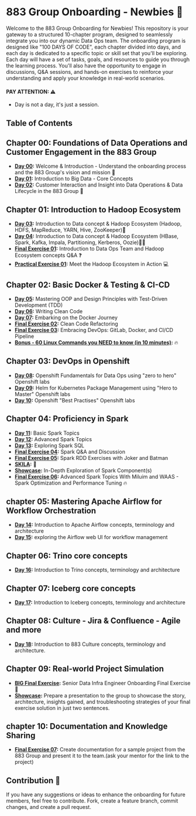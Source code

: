 # 883 Group Onboarding - Newbies :baby_bottle:

Welcome to the 883 Group Onboarding for Newbies! This repository is your gateway to a structured 10-chapter program, designed to seamlessly integrate you into our dynamic Data Ops team. 
The onboarding program is designed like "100 DAYS OF CODE", each chapter divided into days, and each day is dedicated to a specific topic or skill set that you'll be exploring.
Each day will have a set of tasks, goals, and resources to guide you through the learning process. You'll also have the opportunity to engage in discussions, Q&A sessions, and hands-on exercises to reinforce your understanding and apply your knowledge in real-world scenarios.

#### **PAY ATTENTION**: :warning:
- Day is not a day, it's just a session.

## Table of Contents
## Chapter 00: Foundations of Data Operations and Customer Engagement in the 883 Group
- **[Day 00](./chapter_00/day_00.md):** Welcome & Introduction - Understand the onboarding process and the 883 Group's vision and mission :dart:
- **[Day 01](./chapter_00/day_01.md):** Introduction to Big Data - Core Concepts 
- **[Day 02](./chapter_00/day_02.md):** Customer Interaction and Insight into Data Operations & Data Lifecycle in the 883 Group
:bow_and_arrow:

## Chapter 01: Introduction to Hadoop Ecosystem
- **[Day 03](./chapter_01/day_03.md):**  Introduction to Data concept & Hadoop Ecosystem (Hadoop, HDFS, MapReduce, YARN, Hive, ZooKeeper):elephant:
- **[Day 04](./chapter_01/day_04.md):**  Introduction to Data concept & Hadoop Ecosystem (HBase, Spark, Kafka, Impala, Partitioning, Kerberos, Oozie):elephant::elephant:
- **[Final Exercise 01](./chapter_01/final_exercise_01.md):** Introduction to Data Ops Team and Hadoop Ecosystem concepts Q&A :question:
- **[Practical Exercise 01](./chapter_01/practical_exercise_01.md):** Meet the Hadoop Ecosystem in Action :computer:

## Chapter 02: Basic Docker & Testing & CI-CD
- **[Day 05](./chapter_02/day_05.md):** Mastering OOP and Design Principles with Test-Driven Development (TDD)
- **[Day 06](./chapter_02/day_06.md):**  Writing Clean Code
- **[Day 07](./chapter_02/day_07.md):** Embarking on the Docker Journey
- **[Final Exercise 02](./chapter_02/final_exercise_02.md):** Clean Code Refactoring 
- **[Final Exercise 03](./chapter_02/final_exercise_03.md):** Embracing DevOps: GitLab, Docker, and CI/CD Pipeline
- **[Bonus - 60 Linux Commands you NEED to know (in 10 minutes)](https://www.youtube.com/watch?v=gd7BXuUQ91w):** :fire:

## Chapter 03: DevOps in Openshift
- **[Day 08](https://883g.github.io/GO-TO-INTERNAL):** Openshift Fundamentals for Data Ops using "zero to hero" Openshift labs
- **[Day 09](https://883g.github.io/GO-TO-INTERNAL):** Helm for Kubernetes Package Management using "Hero to Master" Openshift labs 
- **[Day 10](https://883g.github.io/GO-TO-INTERNAL):**  Openshift "Best Practises"  Openshift labs

## Chapter 04: Proficiency in Spark
- **[Day 11](./chapter_04/day_11.md):** Basic Spark Topics
- **[Day 12](./chapter_04/day_12.md):** Advanced Spark Topics
- **[Day 13](./chapter_04/day_13.md):** Exploring Spark SQL
- **[Final Exercise 04](./chapter_04/final_exercise_04.md):** Spark Q&A and Discussion
- **[Final Exercise 05](./chapter_04/final_exercise_05.md):** Spark RDD Exercises with Joker and Batman
- **[SKILA](https://www.youtube.com/watch?v=dQw4w9WgXcQ):** :dancer:
- **[Showcase](./chapter_04/showcase/showcase_02.md):** In-Depth Exploration of Spark Component(s)
- **[Final Exercise 06](./chapter_04/final_exercise_06.md):** Advanced Spark Topics With Miluim and WAAS - Spark Optimization and Performance Tuning :fire:

## chapter 05: Mastering Apache Airflow for Workflow Orchestration

- **[Day 14](./chapter_05/day_14.md):** Introduction to Apache Airflow concepts, terminology and architecture
- **[Day 15](./chapter_05/day_15.md):** exploring the Airflow web UI for workflow management

## Chapter 06: Trino core concepts
- **[Day 16](./chapter_06/day_16.md):** Introduction to Trino concepts, terminology and architecture

## Chapter 07: Iceberg core concepts
- **[Day 17](./chapter_07/day_17.md):** Introduction to Iceberg concepts, terminology and architecture

## Chapter 08: Culture - Jira & Confluence - Agile and more
- **[Day 18](./chapter_08/null.md):** Introduction to 883 Culture concepts, terminology and architecture.
    
## Chapter 09: Real-world Project Simulation
- **[BIG Final Exercise](./chapter_09/big_final_exercise.md):** Senior Data Infra Engineer Onboarding Final Exercise :rocket:
- **[Showcase](https://883g.github.io/GO-TO-INTERNAL):** Prepare a presentation to the group to showcase the story, architecture, insights gained, and troubleshooting strategies of your final exercise solution in just two sentences.

## chapter 10: Documentation and Knowledge Sharing
- **[Final Exercise 07](https://883g.github.io/GO-TO-INTERNAL):** Create documentation for a sample project from the 883 Group and present it to the team.(ask your mentor for the link to the project)

## Contribution :raised_hands:
If you have any suggestions or ideas to enhance the onboarding for future members, feel free to contribute. Fork, create a feature branch, commit changes, and create a pull request.